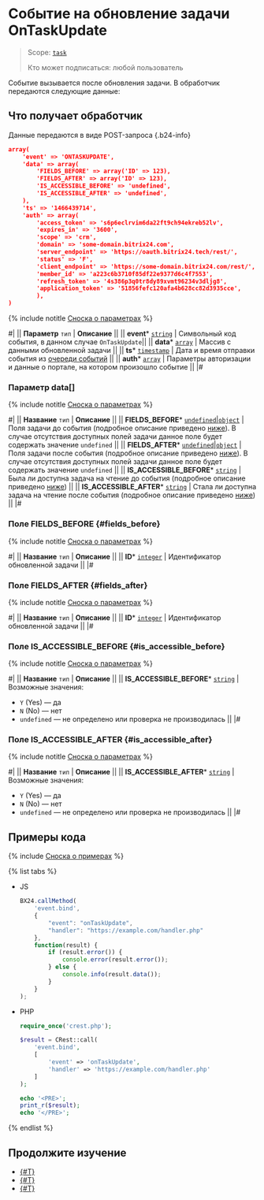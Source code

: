 # Событие на обновление задачи OnTaskUpdate

> Scope: [`task`](../../scopes/permissions.md)
>
> Кто может подписаться: любой пользователь

Событие вызывается после обновления задачи. В обработчик передаются следующие данные:

## Что получает обработчик

Данные передаются в виде POST-запроса {.b24-info}

```json
array(
    'event' => 'ONTASKUPDATE',
    'data' => array(
        'FIELDS_BEFORE' => array('ID' => 123),
        'FIELDS_AFTER' => array('ID' => 123),
        'IS_ACCESSIBLE_BEFORE' => 'undefined',
        'IS_ACCESSIBLE_AFTER' => 'undefined',
    ),
    'ts' => '1466439714',
    'auth' => array(
        'access_token' => 's6p6eclrvim6da22ft9ch94ekreb52lv',
        'expires_in' => '3600',
        'scope' => 'crm',
        'domain' => 'some-domain.bitrix24.com',
        'server_endpoint' => 'https://oauth.bitrix24.tech/rest/',
        'status' => 'F',
        'client_endpoint' => 'https://some-domain.bitrix24.com/rest/',
        'member_id' => 'a223c6b3710f85df22e9377d6c4f7553',
        'refresh_token' => '4s386p3q0tr8dy89xvmt96234v3dljg8',
        'application_token' => '51856fefc120afa4b628cc82d3935cce',
        ),
)
```

{% include notitle [Сноска о параметрах](../../../_includes/required.md) %}

#|
|| **Параметр**
`тип` | **Описание** ||
|| **event***
[`string`](../../data-types.md) | Символьный код события, в данном случае `OnTaskUpdate`||
|| **data***
[`array`](../../data-types.md) | Массив с данными обновленной задачи ||
|| **ts***
[`timestamp`](../../data-types.md) | Дата и время отправки события из [очереди событий](../../events/index.md) ||
|| **auth***
[`array`](../../data-types.md) | Параметры авторизации и данные о портале, на котором произошло событие ||
|#

### Параметр data[]

{% include notitle [Сноска о параметрах](../../../_includes/required.md) %}

#|
|| **Название**
`тип` | **Описание** ||
|| **FIELDS_BEFORE***
[`undefined`\|`object`](../../data-types.md) | Поля задачи до события (подробное описание приведено [ниже](#fields_before)). В случае отсутствия доступных полей задачи данное поле будет содержать значение `undefined` ||
|| **FIELDS_AFTER***
[`undefined`\|`object`](../../data-types.md) | Поля задачи после события (подробное описание приведено [ниже](#fields_after)). В случае отсутствия доступных полей задачи данное поле будет содержать значение `undefined` ||
|| **IS_ACCESSIBLE_BEFORE***
[`string`](../../data-types.md) | Была ли доступна задача на чтение до события (подробное описание приведено [ниже](#is_accessible_before)) ||
|| **IS_ACCESSIBLE_AFTER***
[`string`](../../data-types.md) | Стала ли доступна задача на чтение после события (подробное описание приведено [ниже](#is_accessible_after)) ||
|#

### Поле FIELDS_BEFORE {#fields_before}

{% include notitle [Сноска о параметрах](../../../_includes/required.md) %}

#|
|| **Название**
`тип` | **Описание** ||
|| **ID***
[`integer`](../../data-types.md) | Идентификатор обновленной задачи ||
|#

### Поле FIELDS_AFTER {#fields_after}

{% include notitle [Сноска о параметрах](../../../_includes/required.md) %}

#|
|| **Название**
`тип` | **Описание** ||
|| **ID***
[`integer`](../../data-types.md) | Идентификатор обновленной задачи ||
|#

### Поле IS_ACCESSIBLE_BEFORE {#is_accessible_before}

{% include notitle [Сноска о параметрах](../../../_includes/required.md) %}

#|
|| **Название**
`тип` | **Описание** ||
|| **IS_ACCESSIBLE_BEFORE***
[`string`](../../data-types.md) | Возможные значения:
- `Y` (Yes) — да
- `N` (No) — нет
- `undefined` — не определено или проверка не производилась ||
  |#

### Поле IS_ACCESSIBLE_AFTER {#is_accessible_after}

{% include notitle [Сноска о параметрах](../../../_includes/required.md) %}

#|
|| **Название**
`тип` | **Описание** ||
|| **IS_ACCESSIBLE_AFTER***
[`string`](../../data-types.md) | Возможные значения:
- `Y` (Yes) — да
- `N` (No) — нет
- `undefined` — не определено или проверка не производилась ||
  |#


## Примеры кода

{% include [Сноска о примерах](../../../_includes/examples.md) %}

{% list tabs %}

- JS

    ```js
    BX24.callMethod(
        'event.bind',
        {
            "event": "onTaskUpdate",
            "handler": "https://example.com/handler.php"
        },
        function(result) {
            if (result.error()) {
                console.error(result.error());
            } else {
                console.info(result.data());
            }
        }
    );
    ```

- PHP

    ```php
    require_once('crest.php');

    $result = CRest::call(
        'event.bind',
        [
            'event' => 'onTaskUpdate',
            'handler' => 'https://example.com/handler.php'
        ]
    );

    echo '<PRE>';
    print_r($result);
    echo '</PRE>';
    ```

{% endlist %}

## Продолжите изучение

- [{#T}](./index.md)
- [{#T}](./on-task-add.md)
- [{#T}](./on-task-delete.md)